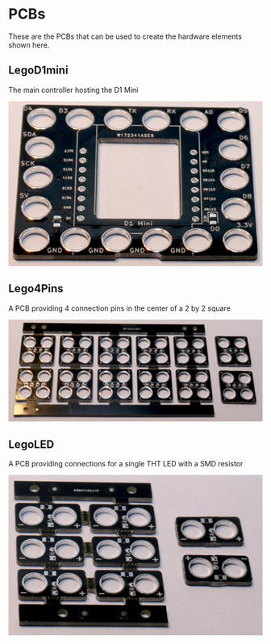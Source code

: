 # PCBs

These are the PCBs that can be used to create the hardware elements shown here.

## LegoD1mini

The main controller hosting the D1 Mini

![D1 Mini](PCBs/LegoD1mini.jpg)

## Lego4Pins

A PCB providing 4 connection pins in the center of a 2 by 2 square

![4 pin board](PCBs/Lego4Pins.jpg)

## LegoLED

A PCB providing connections for a single THT LED with a SMD resistor

![LED board](PCBs/LegoLED.jpg)
